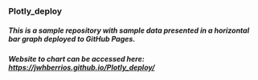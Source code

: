 ### Plotly_deploy
##### This is a sample repository with sample data presented in a horizontal bar graph deployed to GitHub Pages.
##### Website to chart can be accessed here: https://jwhberrios.github.io/Plotly_deploy/
